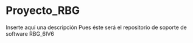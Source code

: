 # Proyecto_RBG
Inserte aquí una descripción
Pues éste será el repositorio de soporte de software 
RBG_6IV6
